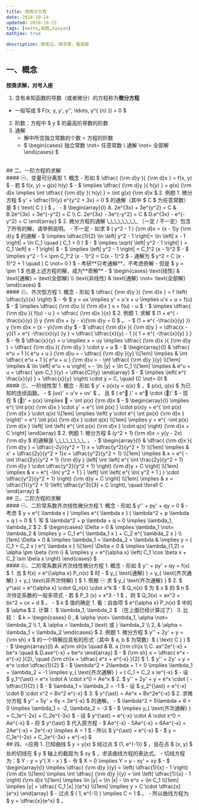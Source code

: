 ```yaml
---
title: 常微分方程
date: 2018-10-14
updated: 2018-10-15
tags: [maths,高数,kaoyan]
mathjax: true

description: 做笔记，喝凉茶，看高数
---
```


## 一、概念

**按类求解，对号入座**

1. 含有未知函数的导数（或者微分）的方程称为**微分方程** 
  - 一般写成 $ F(x, y, y', y'', \ldots, y^{ (n) }) = 0 $ 
2. 阶数：方程中 $ y $ 的最高阶导数的阶数
3. 通解
   - 解中所含独立常数的个数 = 方程的阶数
   - $ \begin{cases} 独立常数 \not= 任意常数 \\ 通解 \not= 全部解 \end{cases} $ 


<br>
## 二、一阶方程的求解


<br>
#### ㊀、变量可分离型
1. 概念
  - 形如 $ \dfrac{ {\rm  d}y }{ {\rm d}x } = f(x, y) $ 
    - 若 $ f(x, y) = g(x) h(y) $ 
    - $ \implies \dfrac{ {\rm d}y }{ h(y) } = g(x) {\rm d}x \implies \int \dfrac{ {\rm d}y }{ h(y) } = \int g(x) {\rm d}x $ 
2. 例题
  1. 微分方程 $ y' + \dfrac{1}{y} e^{y^2 + 3x} = 0 $ 的通解（其中 $ C $ 为任意常数）是 $ ( \text{  C  } ) $ 。
    - $ \begin{array}{l} A. 2e^{3x} + 3e^{y^2} = C & B.2e^{3x} + 3e^{-y^2} = C \\ C. 2e^{3x} - 3e^{-y^2} = C & D.e^{3x} - e^{-y^2} = C \end{array} $ 
  2. 微分方程的通解 \_\_\_\_\_\_\_\_ （一定 / 不一定）包含了所有的解，请举例说明。
    - 不一定
    - 如求 $ ( y^2 - 1 ) {\rm d}x = (x - 1)y {\rm d}y $ 的通解
      - $ \implies \dfrac{1}{2} \ln \left| y^2 - 1 \right|= \ln \left| x - 1 \right| + \ln C_1 \quad ( C_1 > 0 ) $ 
      - $ \implies \sqrt{ \left| y^2 - 1 \right| } = C_1 \left| x - 1 \right| $ 
      - $ \implies \left| y^2 - 1 \right| = C_1^2 (x - 1)^2 $ 
      - $ \implies y^2 - 1 = \pm C_1^2 (x - 1)^2 = C(x - 1)^2 $ 
      - 通解为 $ y^2 = C (x - 1)^2 + 1 \quad ( C \not= 0 ) $ 
        - 考研**只考通解**，不考虑奇解
      - 但是 $ y = \pm 1 $ 也是上述方程的解，成为**奇解**
    - $ \begin{cases} \text{线性} & \text{通解} = \text{全部解} \\ \text{非线性} & \text{通解} \not= \text{全部解} \end{cases} $ 


<br>
#### ㊁、齐次型方程
1. 概念
  - 形如 $ \dfrac{ {\rm d}y }{ {\rm d}x } = f \left( \dfrac{y}{x} \right) $ 
    - 令 $ y = ux \implies y' = u'x + u \implies u'x + u = f(u) $ 
    - $ \implies \dfrac{ {\rm d}u }{ {\rm d}x } x = f(u) - u $ 
    - $ \implies \dfrac{ {\rm d}u }{ f(u) - u } = \dfrac{ {\rm d}x }{x} $ 
2. 例题
   1. 求解 $ (1 + e^{ -\frac{x}{y} }) y {\rm d}x + (y - x){\rm d}y = 0 $ 。
      - $ (1 + e^{ -\frac{x}{y} }) y {\rm d}x = (x - y){\rm d}y $ 
      - $ \dfrac{ {\rm d}x }{ {\rm d}y } = \dfrac{x - y}{1 + e^{ -\frac{x}{y} }y } = \dfrac{ \dfrac{x}{y} - 1 }{ 1 + e^{ -\frac{x}{y} } } $ 
      - 令 $ \dfrac{x}{y} = u \implies x = uy \implies \dfrac{ {\rm d}x }{ {\rm d}y } = \dfrac{ {\rm d}u }{ {\rm d}y } \cdot y + u $ 
        - $ \begin{array}{l} & \dfrac{ e^u + 1 }{ e^u + u } {\rm d}u = - \dfrac{ {\rm d}y }{y} \\[1em] \implies & \int \dfrac{ e^u + 1 }{ e^u + u } {\rm d}u = - \int \dfrac{ {\rm d}y }{y} \\[1em] \implies & \ln \left| e^u + u \right| = - \ln |y| + \ln C_1 \\[1em] \implies & e^u + u = \dfrac{ \pm C_1 }{y} = \dfrac{C}{y} \end{array} $ 
      - $ \implies \left( e^{ \frac{x}{y} } + \dfrac{x}{y} \right) \cdot y = C, \quad (C \not= 0) $ 


<br>
#### ㊂、一阶线性型
1. 概念
  - 形如 $ y' + p(x)y = q(x) $ ，$ p(x), q(x) $ 为已知的连续函数。
    - $ (uv)' = u'v + uv' $ ， 且 $ ( e^🐶 )' = e^🐶 \cdot (🐶)' $ 
      - 现在 $ (🐶)' = p(x) \implies 🐶 = \int p(x) {\rm d}x $ 
    - $ \begin{array}{l} \implies e^{ \int p(x) {\rm d}x } \cdot y' + e^{ \int p(x) } \cdot p(x)y = e^{ \int p(x) {\rm d}x } \cdot q(x) \\[1em] \implies \left( y \cdot e^{ \int px(x) {\rm d}x } \right)' = e^{ \int p(x) {\rm d}x } \cdot q(x) \\[1em] \implies y = e^{ -\int p(x) {\rm d}x } \left[ \int \left( e^{ \int p(x) {\rm d}x } \cdot q(x) \right) {\rm d}x + C \right] \end{array} $
2. 例题
  1. 微分方程 $ (y^2 + 1) {\rm d}x = y(y - 2x) {\rm d}y $ 的通解是 \_\_\_\_\_\_\_\_ 。
    - $ \begin{array}{l} & \dfrac{ {\rm d}x }{ {\rm d}y } = \dfrac{-2y}{y^2 + 1} x + \dfrac{y^2}{y^2 + 1} \\[1em] \implies & x' + \dfrac{2y}{y^2 + 1}x = \dfrac{y^2}{y^2 + 1} \\[1em] \implies & x = e^{ -\int \frac{2y}{y^2 + 1} {\rm d}y } \left[ \int \left( e^{ \int \frac{2y}{y^2 + 1} {\rm d}y } \cdot \dfrac{y^2}{y^2 + 1} \right) {\rm d}y + C \right] \\[1em] \implies & x = e^{ -\ln( y^2 + 1 ) } \left[ \int \left( e^{ \ln( y^2 + 1 ) } \cdot \dfrac{y^2}{y^2 + 1} \right) {\rm d}y + C \right] \\[1em] \implies & x = \dfrac{1}{y^2 + 1} \left( \dfrac{y^3}{3} + C \right), \quad \forall C \end{array} $ 


<br>
## 三、二阶方程的求解


<br>
#### ㊀、二阶常系数齐次线性微分方程
1. 概念
  - 形如 $ y'' + py' + qy = 0 $ 
    - 考虑 $ y = e^{ \lambda x } \implies e^{ \lambda x } ( \lambda^2 + p \lambda + q ) = 0 $ 
    1. 写 $ \lambda^2 + p \lambda + q = 0 \implies \lambda_1, \lambda_2 $ 
    2. $ \begin{cases} \Delta > 0 & \implies \lambda_1 \not= \lambda_2 & \implies y = C_1 e^{ \lambda_1 x } + C_2 e^{ \lambda_2 x } \\[1em] \Delta = 0 & \implies \lambda_1 = \lambda_2 = \lambda & \implies y = ( C_1 + C_2 x ) e^{ \lambda x } \\[1em] \Delta < 0 & \implies \lambda_{1,2} = \alpha \pm \beta {\rm i} & \implies y = e^{\alpha x} \left( C_1 \cos \beta x + C_2 \sin \beta x \right) \end{cases} $ 


<br>
#### ㊁、二阶常系数非齐次线性微分方程
1. 概念
  - 形如 $ y'' + py' + qy = f(x) $ 
    1. 当 $ f(x) = e^{\alpha x} P_n(x) $ 时
      - $ y_{ \text{通解} } = y_{ \text{齐次通解} } + y_{ \text{非齐次特解} } $ 
      1. 照搬 ㊀ 求 $ y_{ \text{齐次通解} } $ 
      2. $ y^\ast = e^{\alpha x} \cdot Q_n(x) \cdot x^k $ 
         - $ Q_n(x) $ 为 $ x $ 的 $ n $ 次待定系数的一般多项式
           - 若 $ P_3 (x) = x^3 - 1 $ ，则 $ Q_3(x) = ax^3 + bx^2 + cx + d $ 。
         - $ k $ 值的确定
           1. 看：自由项 $ e^{\alpha x} P_n(x) $ 中的 $ \alpha $ 
           2. 计算： $ \lambda_1, \lambda_2 $ （在上面已经计算过了）
           3. 比较： $ k = \begin{cases} 0 , & \alpha \not= \lambda_1, \alpha \not= \lambda_2 \\ 1, & \alpha = \lambda_1 \text{ 或 } \lambda_2 \\ 2, & \alpha = \lambda_1 = \lambda_2 \end{cases} $ 
2. 例题
  1. 微分方程 $ y'' + 2y' + y = {\rm sh} x $ 的一个特解应具有的形式（其中 $ a, b $ 为常数）$ ( \text{  C  } ) $ 
    - $ \begin{array}{l} A. a{\rm sh}x \quad & B. a {\rm ch}x \\ C. ax^2e^{-x} + be^x \quad & D.axe^{-x} + be^x \end{array} $ 
      - $ {\rm sh} x = \dfrac{ e^x - e^{-x} }{2}, \quad {\rm ch}x = \dfrac{ e^x + e^{-x} }{2} $ 
    1. $ y'' + 2y' + y = e^x \cdot \dfrac{1}{2} $ 
      - $ \lambda^2 + 2\lambda + 1 = 0 \implies \lambda_1 = \lambda_2 = -1 \implies y_{ \text{齐次通解} } = ( C_1 + C_2 x )e^{-x} $ 
      - 设 $ y_1^{\ast} = e^x \cdot A \cdot x^0 = Ae^x $ 
    2. $ y'' + 2y' + y = e^x \cdot ( -\dfrac{1}{2} ) $ 
      - $ \lambda_1 = \lambda_2 = -1 $ 
      - 设 $ y_2^{\ast} = e^{-x} \cdot B \cdot x^2 = Bx^2 e^{-x} $
    3. $ y^{\ast} = Ae^x + Bx^2e^{-x} $ 
  2. 求微分方程 $ y'' + 5y' + 6y = 2e^{-x} $ 的通解。
    - $ \lambda^2 + 5\lambda + 6 = 0 \implies \lambda_1 = -2, \lambda_2 = -3 $ 
      - $ \implies y_{ \text{齐次通解} } = C_1e^{-2x} + C_2e^{-3x} $ 
    - 设 $ y^{\ast} = e^{-x} \cdot A \cdot x^0 = Ae^{-x} $ 
      - 将 $ y^{\ast} $ 代入原方程
      - $ Ae^{-x} - 5Ae^{-x} + 6Ae^{-x} = 2Ae^{-x} = 2e^{-x} \implies A = 1 $ 
      - 所以 $ y^{\ast} = e^{-x} $ 
    - $ y = C_1e^{-2x} + C_2e^{-3x} + e^{-x} $ 


<br>
## 四、⭐️应用
1. 已知曲线 $ y = y(x) $ 经过点 $ (1, e^{-1}) $ ，且在点 $ (x, y) $ 处的切线在 $ y $ 轴上的截距为 $ xy $ ，求该曲线方程的表达式。
   - 切线方程为：$ Y - y = y'( X - x ) $ 
   - 令 $ X = 0 \implies Y = y - xy' = xy $ 
   - $ \begin{array}{l} \implies \dfrac{ {\rm d}y }{y} = \left( \dfrac{1}{x} - 1 \right) {\rm d}x \\[1em] \implies \int \dfrac{ {\rm d}y }{y} = \int \left( \dfrac{1}{x} - 1 \right) {\rm d}x \\[1em] \implies \ln |y| = \ln |x| - \ln e^x + \ln C_1 \\[1em] \implies |y| = \dfrac{ C_1 |x| }{e^x} \\[1em] \implies y = C \cdot \dfrac{x}{e^x} \end{array} $ 
   - 过点 $ ( 1, e^{-1} ) \implies C = 1 $ 。
   - 所以曲线方程为 $ y = \dfrac{x}{e^x} $ 。












